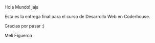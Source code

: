 Hola Mundo! jaja

Esta es la entrega final para el curso de Desarrollo Web en Coderhouse.

Gracias por pasar :)

Meli Figueroa